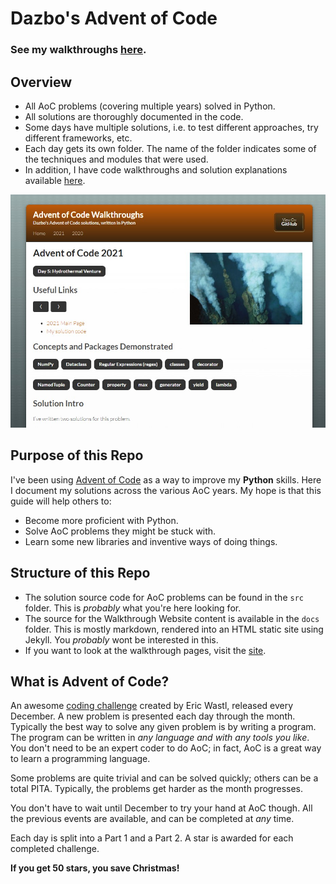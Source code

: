 # Dazbo's Advent of Code

### See my walkthroughs [here](https://derailed-dash.github.io/Advent-of-Code/).

## Overview

- All AoC problems (covering multiple years) solved in Python.
- All solutions are thoroughly documented in the code.
- Some days have multiple solutions, i.e. to test different approaches, try different frameworks, etc.
- Each day gets its own folder. The name of the folder indicates some of the techniques and modules that were used.
- In addition, I have code walkthroughs and solution explanations available [here](https://derailed-dash.github.io/Advent-of-Code/).

[![Dazbo's AoC Walkthroughs](/docs/assets/images/AoC_site_screenshot.jpg)](https://derailed-dash.github.io/Advent-of-Code/)

## Purpose of this Repo

I've been using [Advent of Code](https://adventofcode.com/) as a way to improve my **Python** skills. Here I document my solutions across the various AoC years. My hope is that this guide will help others to:

- Become more proficient with Python.
- Solve AoC problems they might be stuck with.
- Learn some new libraries and inventive ways of doing things.

## Structure of this Repo

- The solution source code for AoC problems can be found in the `src` folder. This is _probably_ what you're here looking for.
- The source for the Walkthrough Website content is available in the `docs` folder. This is mostly markdown, rendered into an HTML static site using Jekyll.  You _probably_ wont be interested in this.
- If you want to look at the walkthrough pages, visit the [site](https://derailed-dash.github.io/Advent-of-Code/).

## What is Advent of Code?

An awesome [coding challenge](https://adventofcode.com/2021/about) created by Eric Wastl, released every December. A new problem is presented each day through the month. Typically the best way to solve any given problem is by writing a program. The program can be written in _any language and with any tools you like_. You don't need to be an expert coder to do AoC; in fact, AoC is a great way to learn a programming language.

Some problems are quite trivial and can be solved quickly; 
others can be a total PITA. Typically, the problems get harder as the month progresses.

You don't have to wait until December to try your hand at AoC though. 
All the previous events are available, and can be completed at _any_ time.

Each day is split into a Part 1 and a Part 2.  A star is awarded for each completed challenge.

**If you get 50 stars, you save Christmas!**
